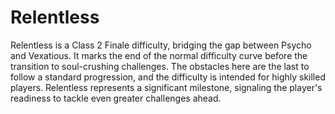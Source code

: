 # Relentless

Relentless is a Class 2 Finale difficulty, bridging the gap between Psycho and Vexatious. It marks the end of the normal difficulty curve before the transition to soul-crushing challenges. The obstacles here are the last to follow a standard progression, and the difficulty is intended for highly skilled players. Relentless represents a significant milestone, signaling the player's readiness to tackle even greater challenges ahead.
